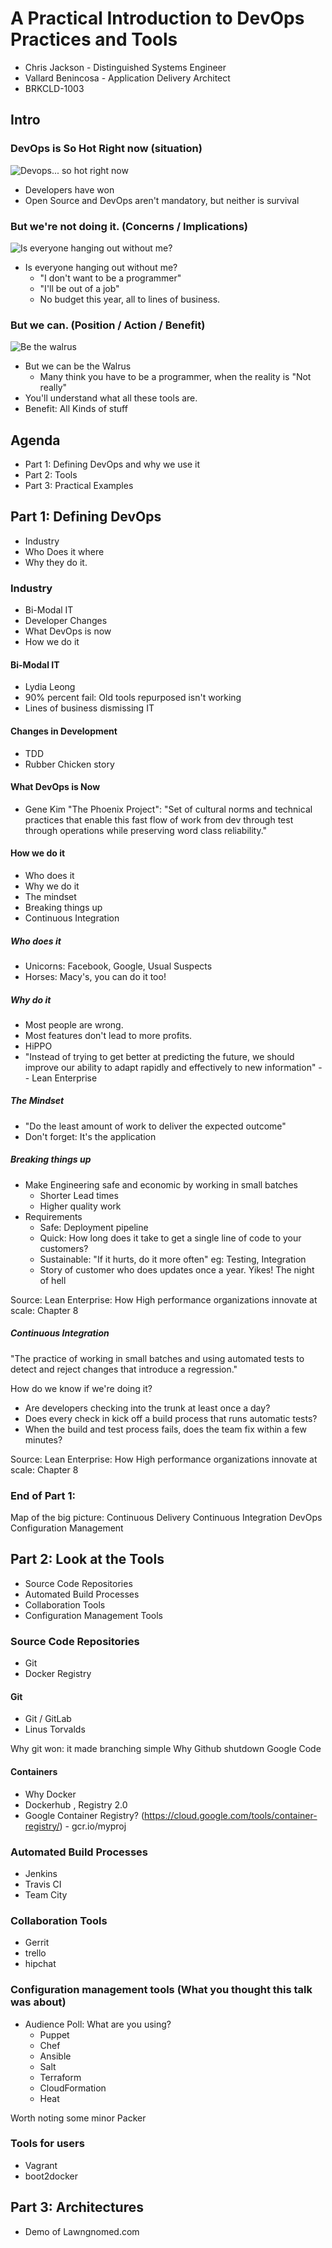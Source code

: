 # A Practical Introduction to DevOps Practices and Tools
* Chris Jackson - Distinguished Systems Engineer
* Vallard Benincosa - Application Delivery Architect
* BRKCLD-1003

## Intro
### DevOps is So Hot Right now (situation)
![Devops... so hot right now](http://gabrielchapman.com/wp-content/uploads/2015/02/DevOps.jpg "Devops is so hot right now")
  * Developers have won
  * Open Source and DevOps aren't mandatory, but neither is survival

### But we're not doing it. (Concerns / Implications)
![Is everyone hanging out without me?]( http://ecx.images-amazon.com/images/I/51O5o-cFKQL._SY344_BO1,204,203,200_.jpg "Are we missing out on what the cool kids are doing?")
* Is everyone hanging out without me?
  * "I don't want to be a programmer"
  * "I'll be out of a job"
  * No budget this year, all to lines of business.

### But we can. (Position / Action / Benefit)
![Be the walrus]( http://bunchfamily.ca/wp-content/uploads/2013/04/Broderick-huh.jpg )
* But we can be the Walrus
  * Many think you have to be a programmer, when the reality is "Not really"
* You'll understand what all these tools are. 
* Benefit: All Kinds of stuff

## Agenda
* Part 1: Defining DevOps and why we use it
* Part 2: Tools 
* Part 3: Practical Examples 

## Part 1: Defining DevOps
* Industry
* Who Does it where
* Why they do it. 

### Industry
* Bi-Modal IT
* Developer Changes
* What DevOps is now
* How we do it

#### Bi-Modal IT
* Lydia Leong
* 90% percent fail: Old tools repurposed isn't working
* Lines of business dismissing IT

#### Changes in Development
* TDD 
* Rubber Chicken story

#### What DevOps is Now
* Gene Kim "The Phoenix Project": "Set of cultural norms and technical practices that enable this fast flow of work from dev through test through operations while preserving word class reliability."

#### How we do it 
* Who does it
* Why we do it
* The mindset
* Breaking things up
* Continuous Integration

##### Who does it
* Unicorns: Facebook, Google, Usual Suspects
* Horses: Macy's, you can do it too!

##### Why do it
* Most people are wrong.  
* Most features don't lead to more profits. 
* HiPPO
* "Instead of trying to get better at predicting the future, we should 
improve our ability to adapt rapidly and effectively to new information"
-- Lean Enterprise

##### The Mindset
* "Do the least amount of work to deliver the expected outcome"
* Don't forget: It's the application

##### Breaking things up
* Make Engineering safe and economic by working in small batches
  * Shorter Lead times
  * Higher quality work
* Requirements
  * Safe: Deployment pipeline
  * Quick: How long does it take to get a single line of code to your customers?
  * Sustainable: "If it hurts, do it more often" eg: Testing, Integration
  * Story of customer who does updates once a year.  Yikes! The night of hell

Source: Lean Enterprise: How High performance organizations innovate at 
scale: Chapter 8

##### Continuous Integration
"The practice of working in small batches and using automated tests to 
detect and reject changes that introduce a regression."

How do we know if we're doing it?
* Are developers checking into the trunk at least once a day?
* Does every check in kick off a build process that runs automatic tests?
* When the build and test process fails, does the team fix within a few
minutes?

Source: Lean Enterprise: How High performance organizations innovate at 
scale: Chapter 8


### End of Part 1:
Map of the big picture:
Continuous Delivery
Continuous Integration
DevOps
Configuration Management


## Part 2: Look at the Tools
* Source Code Repositories
* Automated Build Processes 
* Collaboration Tools
* Configuration Management Tools

### Source Code Repositories
* Git
* Docker Registry

#### Git
* Git / GitLab
* Linus Torvalds 

Why git won: it made branching simple
Why Github shutdown Google Code

#### Containers
* Why Docker
* Dockerhub , Registry 2.0
* Google Container Registry? (https://cloud.google.com/tools/container-registry/) - gcr.io/myproj

### Automated Build Processes
* Jenkins
* Travis CI
* Team City

### Collaboration Tools
* Gerrit
* trello 
* hipchat

### Configuration management tools (What you thought this talk was about)
* Audience Poll:  What are you using?
  * Puppet
  * Chef
  * Ansible
  * Salt
  * Terraform
  * CloudFormation
  * Heat

Worth noting some minor Packer

### Tools for users
* Vagrant
* boot2docker

## Part 3:  Architectures
* Demo of Lawngnomed.com
